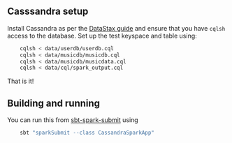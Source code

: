 ## Casssandra setup

Install Cassandra as per the [DataStax guide](http://docs.datastax.com/en/landing_page/doc/landing_page/current.html)
and ensure that you have `cqlsh` access to the database. Set up the test keyspace and table using:

```bash
    cqlsh < data/userdb/userdb.cql
    cqlsh < data/musicdb/musicdb.cql
    cqlsh < data/musicdb/musicdata.cql
    cqlsh < data/cql/spark_output.cql
```

That is it!


## Building and running

You can run this from [sbt-spark-submit](https://github.com/saurfang/sbt-spark-submit) using
```bash
    sbt "sparkSubmit --class CassandraSparkApp"
```